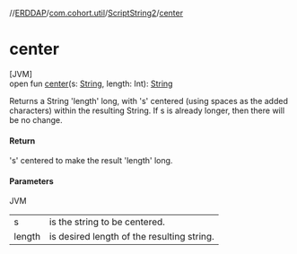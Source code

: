 //[ERDDAP](../../../index.md)/[com.cohort.util](../index.md)/[ScriptString2](index.md)/[center](center.md)

# center

[JVM]\
open fun [center](center.md)(s: [String](https://docs.oracle.com/en/java/javase/21/docs/api/java.base/java/lang/String.html), length: Int): [String](https://docs.oracle.com/en/java/javase/21/docs/api/java.base/java/lang/String.html)

Returns a String 'length' long, with 's' centered (using spaces as the added characters) within the resulting String. If s is already longer, then there will be no change.

#### Return

's' centered to make the result 'length' long.

#### Parameters

JVM

| | |
|---|---|
| s | is the string to be centered. |
| length | is desired length of the resulting string. |